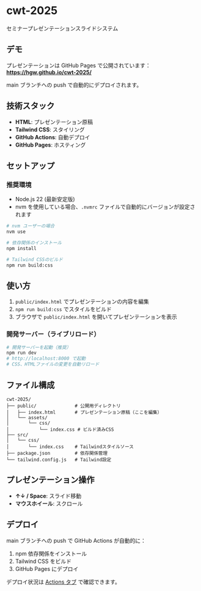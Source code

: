 # cwt-2025

セミナープレゼンテーションスライドシステム

## デモ

プレゼンテーションは GitHub Pages で公開されています：
**https://hgw.github.io/cwt-2025/**

main ブランチへの push で自動的にデプロイされます。

## 技術スタック

- **HTML**: プレゼンテーション原稿
- **Tailwind CSS**: スタイリング
- **GitHub Actions**: 自動デプロイ
- **GitHub Pages**: ホスティング

## セットアップ

### 推奨環境

- Node.js 22 (最新安定版)
- nvm を使用している場合、`.nvmrc` ファイルで自動的にバージョンが設定されます

```bash
# nvm ユーザーの場合
nvm use

# 依存関係のインストール
npm install

# Tailwind CSSのビルド
npm run build:css
```

## 使い方

1. `public/index.html` でプレゼンテーションの内容を編集
2. `npm run build:css` でスタイルをビルド
3. ブラウザで `public/index.html` を開いてプレゼンテーションを表示

### 開発サーバー（ライブリロード）

```bash
# 開発サーバーを起動（推奨）
npm run dev
# http://localhost:8000 で起動
# CSS、HTMLファイルの変更を自動リロード
```

## ファイル構成

```
cwt-2025/
├── public/              # 公開用ディレクトリ
│   ├── index.html       # プレゼンテーション原稿（ここを編集）
│   └── assets/
│       └── css/
│           └── index.css # ビルド済みCSS
├── src/
│   └── css/
│       └── index.css    # Tailwindスタイルソース
├── package.json         # 依存関係管理
└── tailwind.config.js   # Tailwind設定
```

## プレゼンテーション操作

- **↑↓ / Space**: スライド移動
- **マウスホイール**: スクロール

## デプロイ

main ブランチへの push で GitHub Actions が自動的に：
1. npm 依存関係をインストール
2. Tailwind CSS をビルド
3. GitHub Pages にデプロイ

デプロイ状況は [Actions タブ](../../actions) で確認できます。